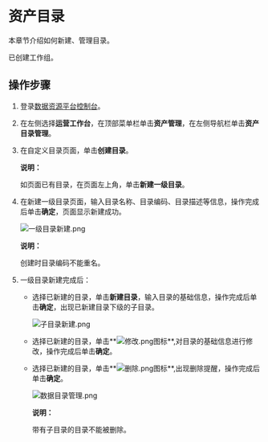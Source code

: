 # 资产目录

本章节介绍如何新建、管理目录。

已创建工作组。

## 操作步骤

1.  登录[数据资源平台控制台](https://dataq.console.aliyun.com)。

2.  在左侧选择**运营工作台**，在顶部菜单栏单击**资产管理**，在左侧导航栏单击**资产目录管理**。

3.  在自定义目录页面，单击**创建目录**。

    **说明：**

    如页面已有目录，在页面左上角，单击**新建一级目录**。

4.  在新建一级目录页面，输入目录名称、目录编码、目录描述等信息，操作完成后单击**确定**，页面显示新建成功。

    ![一级目录新建.png](https://static-aliyun-doc.oss-accelerate.aliyuncs.com/assets/img/zh-CN/7887899061/p204955.png)

    **说明：**

    创建时目录编码不能重名。

5.  一级目录新建完成后：

    -   选择已新建的目录，单击**新建目录**，输入目录的基础信息，操作完成后单击**确定**，出现已新建目录下级的子目录。

        ![子目录新建.png](https://static-aliyun-doc.oss-accelerate.aliyuncs.com/assets/img/zh-CN/7887899061/p204969.png)

    -   选择已新建的目录，单击**![修改.png](https://static-aliyun-doc.oss-accelerate.aliyuncs.com/assets/img/zh-CN/7887899061/p204963.png)图标**,对目录的基础信息进行修改，操作完成后单击**确定**。
    -   选择已新建的目录，单击**![删除.png](https://static-aliyun-doc.oss-accelerate.aliyuncs.com/assets/img/zh-CN/7887899061/p204968.png)图标**,出现删除提醒，操作完成后单击**确定**。

        ![数据目录管理.png](https://static-aliyun-doc.oss-accelerate.aliyuncs.com/assets/img/zh-CN/7887899061/p204970.png)

        **说明：**

        带有子目录的目录不能被删除。


